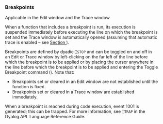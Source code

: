 



### Breakpoints


Applicable in the Edit window and the Trace window


When a function that includes a breakpoint is run, its execution is suspended immediately before executing the line on which the breakpoint is set and the Trace window is automatically opened (assuming that automatic trace is enabled – see [Section ](trace_window.md#)).


Breakpoints are defined by dyadic `⎕STOP` and can be toggled on and off in an Edit or Trace window by left-clicking on the far left of the line before which the breakpoint is to be applied or by placing the cursor anywhere in the line before which the breakpoint is to be applied and entering the Toggle Breakpoint command (<BP>). Note that:

- Breakpoints set or cleared in an Edit window are not established until the function is fixed.
- Breakpoints set or cleared in a Trace window are established immediately.

When a breakpoint is reached during code execution, event 1001 is generated; this can be trapped. For more information, see  `⎕TRAP` in the Dyalog APL Language Reference Guide.


